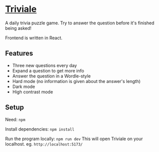 # [Triviale]
[Triviale]: https://www.triviale.net/

A daily trivia puzzle game. Try to answer the question before it's finished being asked!

Frontend is written in React.

## Features

- Three new questions every day
- Expand a question to get more info
- Answer the question in a Wordle-style
- Hard mode (no information is given about the answer's length)
- Dark mode
- High contrast mode

## Setup

Need: `npm`

Install dependencies:
`npm install`

Run the program locally:
`npm run dev`
This will open Triviale on your localhost. eg. `http://localhost:5173/`
